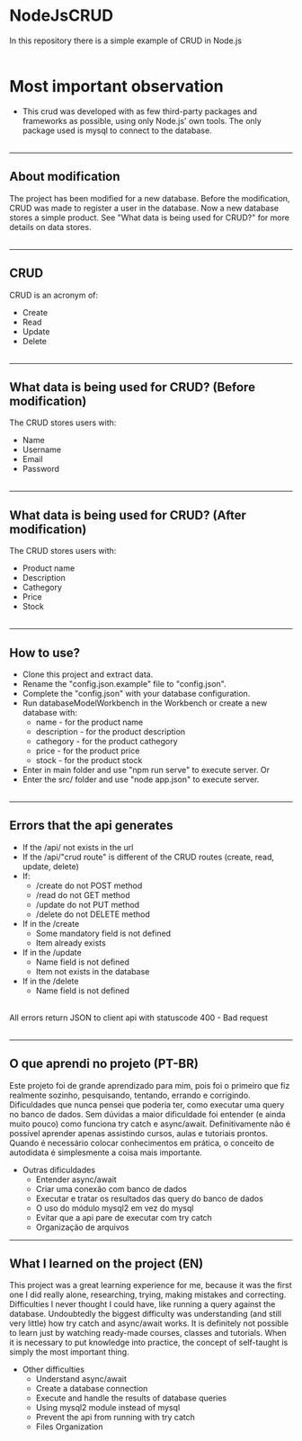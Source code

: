 # NodeJsCRUD
In this repository there is a simple example of CRUD in Node.js<br><br>

# Most important observation
* This crud was developed with as few third-party packages and frameworks as possible, using only Node.js' own tools. The only package used is mysql to connect to the database.
<br><br>

<hr>

## About modification
The project has been modified for a new database. Before the modification, CRUD was made to register a user in the database. Now a new database stores a simple product. See "What data is being used for CRUD?" for more details on data stores.<br><br>

<hr>

## CRUD
CRUD is an acronym of:
* Create
* Read
* Update
* Delete
<br><br>

<hr>

## What data is being used for CRUD? (Before modification)
The CRUD stores users with:
* Name
* Username
* Email
* Password<br><br>

<hr>

## What data is being used for CRUD? (After modification)
The CRUD stores users with:
* Product name
* Description
* Cathegory
* Price
* Stock<br><br>

<hr>

## How to use?
* Clone this project and extract data.
* Rename the "config.json.example" file to "config.json".
* Complete the "config.json" with your database configuration.
* Run databaseModelWorkbench in the Workbench or create a new database with:
    * name - for the product name
    * description - for the product description
    * cathegory - for the product cathegory
    * price - for the product price
    * stock - for the product stock
* Enter in main folder and use "npm run serve" to execute server. Or
* Enter the src/ folder and use "node app.json" to execute server.<br><br>

<hr>

## Errors that the api generates
* If the /api/ not exists in the url
* If the /api/"crud route" is different of the CRUD routes (create, read, update, delete)
* If:
    * /create do not POST method
    * /read do not GET method
    * /update do not PUT method
    * /delete do not DELETE method
* If in the /create
    * Some mandatory field is not defined
    * Item already exists
* If in the /update
    * Name field is not defined
    * Item not exists in the database
* If in the /delete
    * Name field is not defined
<br>
All errors return JSON to client api with statuscode 400 - Bad request<br><br>

<hr>

## O que aprendi no projeto (PT-BR)
Este projeto foi de grande aprendizado para mim, pois foi o primeiro que fiz realmente sozinho, pesquisando, tentando, errando e corrigindo. Dificuldades que nunca pensei que poderia ter, como executar uma query no banco de dados. Sem dúvidas a maior dificuldade foi entender (e ainda muito pouco) como funciona try catch e async/await. Definitivamente não é possível aprender apenas assistindo cursos, aulas e tutoriais prontos. Quando é necessário colocar conhecimentos em prática, o conceito de autodidata é simplesmente a coisa mais importante.<br>
* Outras dificuldades
    * Entender async/await
    * Criar uma conexão com banco de dados
    * Executar e tratar os resultados das query do banco de dados
    * O uso do módulo mysql2 em vez do mysql
    * Evitar que a api pare de executar com try catch
    * Organização de arquivos

<hr>

## What I learned on the project (EN)
This project was a great learning experience for me, because it was the first one I did really alone, researching, trying, making mistakes and correcting. Difficulties I never thought I could have, like running a query against the database. Undoubtedly the biggest difficulty was understanding (and still very little) how try catch and async/await works. It is definitely not possible to learn just by watching ready-made courses, classes and tutorials. When it is necessary to put knowledge into practice, the concept of self-taught is simply the most important thing.
* Other difficulties
    * Understand async/await
    * Create a database connection
    * Execute and handle the results of database queries
    * Using mysql2 module instead of mysql
    * Prevent the api from running with try catch
    * Files Organization
